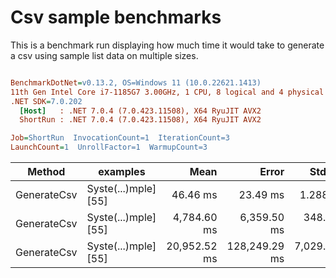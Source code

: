 # Csv sample benchmarks

This is a benchmark run displaying how much time it would take to generate a csv using sample list data on multiple sizes.

``` ini

BenchmarkDotNet=v0.13.2, OS=Windows 11 (10.0.22621.1413)
11th Gen Intel Core i7-1185G7 3.00GHz, 1 CPU, 8 logical and 4 physical cores
.NET SDK=7.0.202
  [Host]   : .NET 7.0.4 (7.0.423.11508), X64 RyuJIT AVX2
  ShortRun : .NET 7.0.4 (7.0.423.11508), X64 RyuJIT AVX2

Job=ShortRun  InvocationCount=1  IterationCount=3  
LaunchCount=1  UnrollFactor=1  WarmupCount=3  

```
|      Method |             examples |         Mean |         Error |       StdDev |       StdErr |          Min |          Max |    Op/s |        Gen0 |      Gen1 |      Gen2 |  Allocated |
|------------ |--------------------- |-------------:|--------------:|-------------:|-------------:|-------------:|-------------:|--------:|------------:|----------:|----------:|-----------:|
| GenerateCsv | Syste(...)mple] [55] |     46.46 ms |      23.49 ms |     1.288 ms |     0.743 ms |     44.98 ms |     47.29 ms | 21.5224 |   4000.0000 |         - |         - |   25.49 MB |
| GenerateCsv | Syste(...)mple] [55] |  4,784.60 ms |   6,359.50 ms |   348.586 ms |   201.256 ms |  4,467.67 ms |  5,157.95 ms |  0.2090 | 291000.0000 | 3000.0000 | 1000.0000 | 2400.31 MB |
| GenerateCsv | Syste(...)mple] [55] | 20,952.52 ms | 128,249.29 ms | 7,029.776 ms | 4,058.643 ms | 12,851.31 ms | 25,445.38 ms |  0.0477 | 292000.0000 | 3000.0000 | 1000.0000 | 9568.94 MB |
